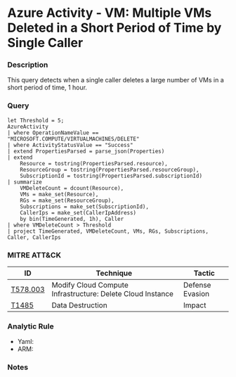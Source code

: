 # Azure Activity - VM: Multiple VMs Deleted in a Short Period of Time by Single Caller

### Description
This query detects when a single caller deletes a large number of VMs in a short period of time, 1 hour.

### Query
```kql
let Threshold = 5;
AzureActivity
| where OperationNameValue == "MICROSOFT.COMPUTE/VIRTUALMACHINES/DELETE"
| where ActivityStatusValue == "Success"
| extend PropertiesParsed = parse_json(Properties)
| extend 
    Resource = tostring(PropertiesParsed.resource),
    ResourceGroup = tostring(PropertiesParsed.resourceGroup),
    SubscriptionId = tostring(PropertiesParsed.subscriptionId)
| summarize
    VMDeleteCount = dcount(Resource),
    VMs = make_set(Resource),
    RGs = make_set(ResourceGroup),
    Subscriptions = make_set(SubscriptionId),
    CallerIps = make_set(CallerIpAddress)  
    by bin(TimeGenerated, 1h), Caller
| where VMDeleteCount > Threshold
| project TimeGenerated, VMDeleteCount, VMs, RGs, Subscriptions, Caller, CallerIps
```

### MITRE ATT&CK
| ID | Technique | Tactic |
|----|-----------|--------|
| [T578.003](https://attack.mitre.org/techniques/T1578/003/) | Modify Cloud Compute Infrastructure: Delete Cloud Instance | Defense Evasion |
| [T1485](https://attack.mitre.org/techniques/T1485/) | Data Destruction | Impact |

### Analytic Rule
- Yaml: []()
- ARM: []()

### Notes
